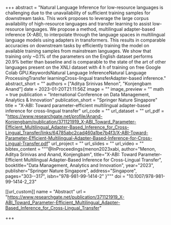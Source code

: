 +++
abstract = "Natural Language Inference for low-resource languages is challenging due to the unavailability of sufficient training samples for downstream tasks. This work proposes to leverage the large corpus availability of high-resource languages and transfer learning to assist low-resource languages. We propose a method, multilingual adapter-based inference (X-ABI), to interpolate through the language spaces in multilingual language models using adapters in transformers. This results in comparable accuracies on downstream tasks by efficiently training the model on available training samples from mainstream languages. We show that training only ~0.1% of the parameters on the English dataset performs 20.9% better than baseline and is comparable to the state of the art of other languages present on the XNLI dataset with 4 h of training on free Google Colab GPU.KeywordsNatural Language InferenceNatural Language ProcessingTransfer learningCross-lingual transferAdapter-based inference."
abstract_short = ""
authors = ["Aditya Srinivas Menon", "Konjengbam Anand"]
date = 2023-01-20T21:11:56Z
image = ""
image_preview = ""
math = true
publication = "International Conference on Data Management, Analytics & Innovation"
publication_short = "Springer Nature Singapore"
title = "X-ABI: Toward parameter-efficient multilingual adapter-based inference for cross-lingual transfer"
url_code = ""
url_dataset = ""
url_pdf = "https://www.researchgate.net/profile/Anand-Konjengbam/publication/371121919_X-ABI_Toward_Parameter-Efficient_Multilingual_Adapter-Based_Inference_for_Cross-Lingual_Transfer/links/64785abc2cad460a1be7b4f3/X-ABI-Toward-Parameter-Efficient-Multilingual-Adapter-Based-Inference-for-Cross-Lingual-Transfer.pdf"
url_project = ""
url_slides = ""
url_video = ""
bibtex_content = """@InProceedings{menon2023xabi,
author="Menon, Aditya Srinivas and Anand, Konjengbam",
title="X-ABI: Toward Parameter-Efficient Multilingual Adapter-Based Inference for Cross-Lingual Transfer",
booktitle="Data Management, Analytics and Innovation",
year="2023",
publisher="Springer Nature Singapore",
address="Singapore",
pages="303--317",
isbn="978-981-99-1414-2"
}"""
doi = "10.1007/978-981-99-1414-2_23"

[[url_custom]]
name = "Abstract"
url = "https://www.researchgate.net/publication/371121919_X-ABI_Toward_Parameter-Efficient_Multilingual_Adapter-Based_Inference_for_Cross-Lingual_Transfer"

+++


